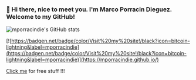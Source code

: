### 👋 Hi there, nice to meet you. I'm Marco Porracin Dieguez. Welcome to my GitHub!

![mporracindie's GitHub stats](https://github-readme-stats.vercel.app/api?username=mporracindie&count_private=true&show_icons=true&theme=github_dark)

[![https://badgen.net/badge/color/Visit%20my%20site!/black?icon=bitcoin-lightning&label=mporracindie](https://badgen.net/badge/color/Visit%20my%20site!/black?icon=bitcoin-lightning&label=mporracindie)](https://mporracindie.github.io/)

[Click me](https://www.youtube.com/watch?v=dQw4w9WgXcQ&ab_channel=RickAstleyVEVO) for free stuff !!!
